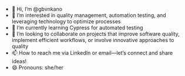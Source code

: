 - 👋 Hi, I’m @gbvnkano
- 👀 I’m interested in quality management, automation testing, and leveraging technology to optimize processes 
- 🌱 I’m currently learning Cypress for automated testing
- 💞️ I’m looking to collaborate on projects that improve software quality, implement efficient workflows, or involve innovative approaches to quality
- 📫 How to reach me via LinkedIn or email—let’s connect and share ideas!
- 😄 Pronouns: she/her
